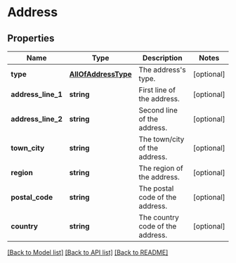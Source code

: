 # Address

## Properties
Name | Type | Description | Notes
------------ | ------------- | ------------- | -------------
**type** | [**AllOfAddressType**](AllOfAddressType.md) | The address&#x27;s type. | [optional] 
**address_line_1** | **string** | First line of the address. | [optional] 
**address_line_2** | **string** | Second line of the address. | [optional] 
**town_city** | **string** | The town/city of the address. | [optional] 
**region** | **string** | The region of the address. | [optional] 
**postal_code** | **string** | The postal code of the address. | [optional] 
**country** | **string** | The country code of the address. | [optional] 

[[Back to Model list]](../../README.md#documentation-for-models) [[Back to API list]](../../README.md#documentation-for-api-endpoints) [[Back to README]](../../README.md)

